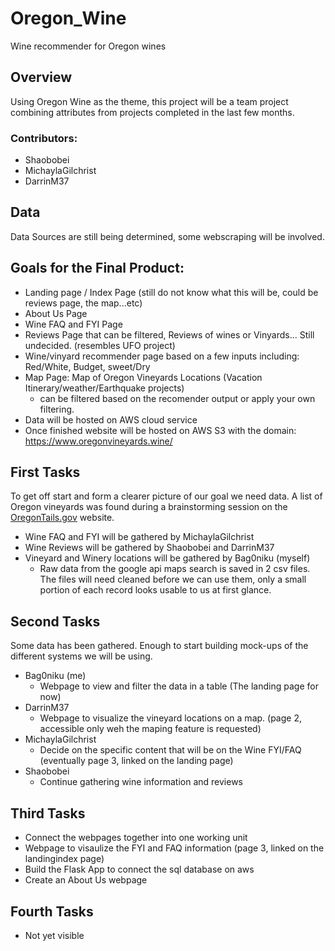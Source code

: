 # Oregon_Wine
Wine recommender for Oregon wines

## Overview
Using Oregon Wine as the theme, this project will be a team project combining attributes from projects completed in the last few months.

### Contributors:
- Shaobobei
- MichaylaGilchrist
- DarrinM37

## Data
Data Sources are still being determined, some webscraping will be involved.

## Goals for the Final Product:
- Landing page / Index Page   (still do not know what this will be, could be reviews page, the map...etc)
- About Us Page
- Wine FAQ and FYI Page
- Reviews Page that can be filtered, Reviews of wines or Vinyards... Still undecided. (resembles UFO project)
- Wine/vinyard recommender page based on a few inputs including: Red/White, Budget, sweet/Dry
- Map Page: Map of Oregon Vineyards Locations (Vacation Itinerary/weather/Earthquake projects)
    - can be filtered based on the recomender output or apply your own filtering.
- Data will be hosted on AWS cloud service
- Once finished website will be hosted on AWS S3 with the domain:  https://www.oregonvineyards.wine/

## First Tasks
To get off start and form a clearer picture of our goal we need data. A list of Oregon vineyards was found during a brainstorming session on the <a href=https://oregontails.org/things-to-do/eat-drink/oregon-wineries-list/>OregonTails.gov</a> website.  
- Wine FAQ and FYI will be gathered by MichaylaGilchrist
- Wine Reviews will be gathered by Shaobobei and DarrinM37
- Vineyard and Winery locations will be gathered by Bag0niku (myself)
    - Raw data from the google api maps search is saved in 2 csv files. The files will need cleaned before we can use them, only a small portion of each record looks usable to us at first glance.


## Second Tasks
Some data has been gathered. Enough to start building mock-ups of the different systems we will be using.
- Bag0niku (me)
    - Webpage to view and filter the data in a table  (The landing page for now)
- DarrinM37    
    - Webpage to visualize the vineyard locations on a map. (page 2, accessible only weh the maping feature is requested)
- MichaylaGilchrist
    - Decide on the specific content that will be on the Wine FYI/FAQ (eventually page 3, linked on the landing page)
- Shaobobei
    - Continue gathering wine information and reviews



## Third Tasks
- Connect the webpages together into one working unit
- Webpage to visaulize the FYI and FAQ information (page 3, linked on the landingindex page)
- Build the Flask App to connect the sql database on aws
- Create an About Us webpage

## Fourth Tasks
- Not yet visible

